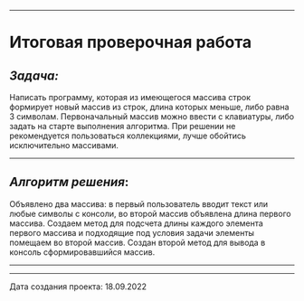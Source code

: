 ***
# **Итоговая проверочная работа**

## *Задача:*

Написать программу, которая из имеющегося массива строк формирует новый массив из строк, длина которых меньше, либо равна 3 символам. Первоначальный массив можно ввести с клавиатуры, либо задать на старте выполнения алгоритма. При решении не рекомендуется пользоваться коллекциями, лучше обойтись исключительно массивами.

***
## *Алгоритм решения*:
Объявлено два массива: в первый пользователь  вводит текст или любые символы с консоли, во второй массив объявлена  длина первого массива. Создаем метод для подсчета длины каждого элемента первого массива и подходящие под условия задачи элементы помещаем во второй массив. Создан второй метод для вывода в консоль сформировавшийся массив.
***
***
Дата создания проекта: 18.09.2022